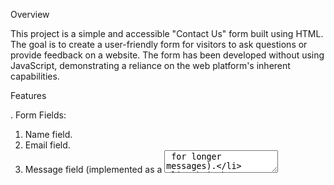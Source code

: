 Overview

This project is a simple and accessible "Contact Us" form built using HTML. The goal is to create a user-friendly form for visitors to ask questions or provide feedback on a website. The form has been developed without using JavaScript, demonstrating a reliance on the web platform's inherent capabilities.

Features

  . Form Fields:
  
  1. Name field.
  2. Email field.
  3. Message field (implemented as a <textarea> for longer messages).
  4. Submit button.

  . Submission:

The form is set to submit data to the specified API URL (https://www.greatfrontend.com/api/questions/contact-form) using the HTTP POST method.

Accessibility:

Fields are linked to <label> elements for improved accessibility.
<label for="some-id"> and <input id="some-id"> are used to define the relationship between labels and inputs.

Styling:

  . The form is styled for better presentation, with a clean and responsive design.
  
  . The "Send" button has a grey background color for a modern and sleek appearance.
  
How to Use
Fill in the required information in the respective fields.
Click on the "Send" button to submit the form.

Testing
Fields can be updated individually.
Form submission can be triggered by clicking the "Send" button or hitting enter on the fields.
Success alert is displayed if all fields are filled during submission.

Technologies Used
HTML
CSS
